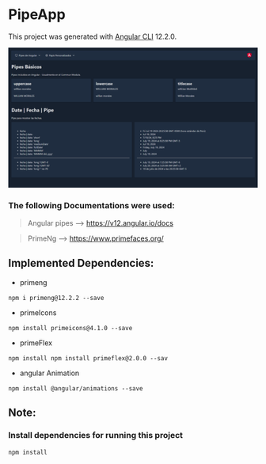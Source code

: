 # PipeApp

This project was generated with [Angular CLI](https://github.com/angular/angular-cli) 12.2.0.

![Design preview for PipeApp](./desktop-preview.png)

### The following Documentations were used:

> Angular pipes --> https://v12.angular.io/docs

> PrimeNg --> https://www.primefaces.org/

## Implemented Dependencies: 
* primeng
```
npm i primeng@12.2.2 --save
```
* primeIcons
```
npm install primeicons@4.1.0 --save
```
* primeFlex
```
npm install npm install primeflex@2.0.0 --sav
```
* angular Animation
```
npm install @angular/animations --save
```

## Note: 
### Install dependencies for running this project
```
npm install
```
